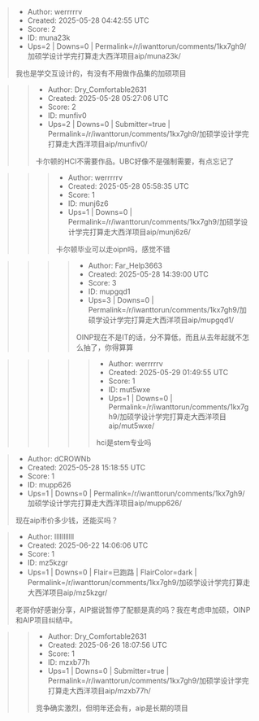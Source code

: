 > - Author: werrrrrv
> - Created: 2025-05-28 04:42:55 UTC
> - Score: 2
> - ID: muna23k
> - Ups=2 | Downs=0 | Permalink=/r/iwanttorun/comments/1kx7gh9/加硕学设计学完打算走大西洋项目aip/muna23k/
>
> 我也是学交互设计的，有没有不用做作品集的加硕项目

>> - Author: Dry_Comfortable2631
>> - Created: 2025-05-28 05:27:06 UTC
>> - Score: 2
>> - ID: munfiv0
>> - Ups=2 | Downs=0 | Submitter=true | Permalink=/r/iwanttorun/comments/1kx7gh9/加硕学设计学完打算走大西洋项目aip/munfiv0/
>>
>> 卡尔顿的HCI不需要作品。UBC好像不是强制需要，有点忘记了

>>> - Author: werrrrrv
>>> - Created: 2025-05-28 05:58:35 UTC
>>> - Score: 1
>>> - ID: munj6z6
>>> - Ups=1 | Downs=0 | Permalink=/r/iwanttorun/comments/1kx7gh9/加硕学设计学完打算走大西洋项目aip/munj6z6/
>>>
>>> 卡尔顿毕业可以走oipn吗，感觉不错

>>>> - Author: Far_Help3663
>>>> - Created: 2025-05-28 14:39:00 UTC
>>>> - Score: 3
>>>> - ID: mupgqd1
>>>> - Ups=3 | Downs=0 | Permalink=/r/iwanttorun/comments/1kx7gh9/加硕学设计学完打算走大西洋项目aip/mupgqd1/
>>>>
>>>> OINP现在不是IT的话，分不算低，而且从去年起就不怎么抽了，你得算算

>>>>> - Author: werrrrrv
>>>>> - Created: 2025-05-29 01:49:55 UTC
>>>>> - Score: 1
>>>>> - ID: mut5wxe
>>>>> - Ups=1 | Downs=0 | Permalink=/r/iwanttorun/comments/1kx7gh9/加硕学设计学完打算走大西洋项目aip/mut5wxe/
>>>>>
>>>>> hci是stem专业吗

> - Author: dCROWNb
> - Created: 2025-05-28 15:18:55 UTC
> - Score: 1
> - ID: mupp626
> - Ups=1 | Downs=0 | Permalink=/r/iwanttorun/comments/1kx7gh9/加硕学设计学完打算走大西洋项目aip/mupp626/
>
> 现在aip市价多少钱，还能买吗？

> - Author: lIlIlIlllll
> - Created: 2025-06-22 14:06:06 UTC
> - Score: 1
> - ID: mz5kzgr
> - Ups=1 | Downs=0 | Flair=已跑路 | FlairColor=dark | Permalink=/r/iwanttorun/comments/1kx7gh9/加硕学设计学完打算走大西洋项目aip/mz5kzgr/
>
> 老哥你好感谢分享，AIP据说暂停了配额是真的吗？我在考虑申加硕，OINP和AIP项目纠结中。

>> - Author: Dry_Comfortable2631
>> - Created: 2025-06-26 18:07:56 UTC
>> - Score: 1
>> - ID: mzxb77h
>> - Ups=1 | Downs=0 | Submitter=true | Permalink=/r/iwanttorun/comments/1kx7gh9/加硕学设计学完打算走大西洋项目aip/mzxb77h/
>>
>> 竞争确实激烈，但明年还会有，aip是长期的项目

